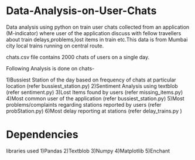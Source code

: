 # Data-Analysis-on-User-Chats
Data analysis using python on train user chats collected from an application (M-indicator) where user of the application 
discuss with fellow travellers about train delays,problems,lost items in train etc.This data is from Mumbai city local trains running on central route.

chats.csv file contains 2000 chats of users on a single day.

Following Analysis is done on chats-

1)Bussiest Station of the day based on frequency of chats at particular location (refer bussiest_station.py)
2)Sentiment Analysis using textblob (refer sentiment.py)
3)Lost Items found by users (refer missing_items.py)
4)Most common user of the application (refer bussiest_station.py)
5)Most problems/complaints regarding stations reported by users (refer probStation.py)
6)Most delay reporting at stations (refer delay_trains.py )


# Dependencies
libraries used
1)Pandas
2)Textblob
3)Numpy
4)Matplotlib
5)Enchant
